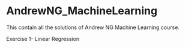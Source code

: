 # AndrewNG_MachineLearning
This contain all the solutions of Andrew NG Machine Learning course.

Exercise 1- Linear Regression

